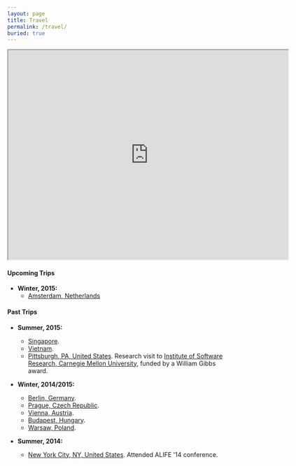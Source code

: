 ```yaml
---
layout: page
title: Travel
permalink: /travel/
buried: true
---
```


<iframe src="https://www.google.com/maps/d/u/1/embed?mid=zZQo-obBD2V8.ksNq86_x_tuk" width="640" height="480"></iframe>

<div class="divider"></div>

#### Upcoming Trips

* **Winter, 2015:**
    * [Amsterdam, Netherlands]()

#### Past Trips

* **Summer, 2015:**
  * [Singapore]().
  * [Vietnam]().
  * [Pittsburgh, PA, United States](). Research visit to [Institute of Software Research, Carnegie Mellon   University](http://www.isri.cmu.edu/), funded by a William Gibbs award.

* **Winter, 2014/2015:**
  * [Berlin, Germany]().
  * [Prague, Czech Republic]().
  * [Vienna, Austria]().
  * [Budapest, Hungary]().
  * [Warsaw, Poland]().
* **Summer, 2014:**
  * [New York City, NY, United States](). Attended ALIFE '14 conference.
